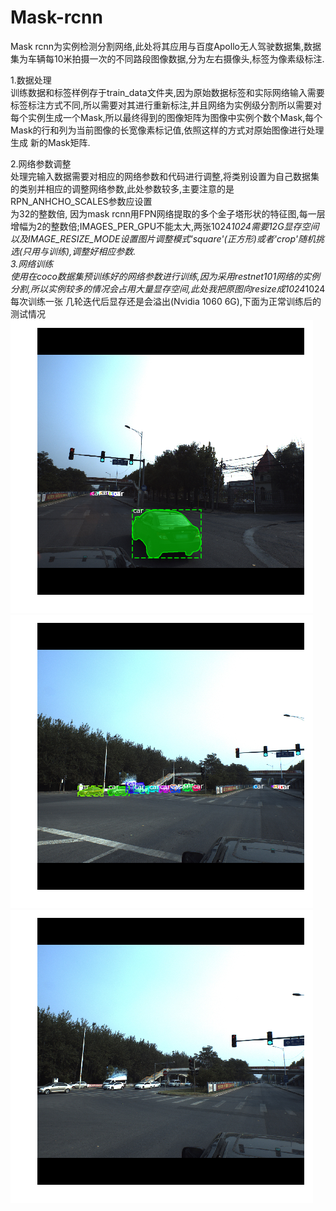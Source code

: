 # Mask-rcnn  
Mask rcnn为实例检测分割网络,此处将其应用与百度Apollo无人驾驶数据集,数据集为车辆每10米拍摄一次的不同路段图像数据,分为左右摄像头,标签为像素级标注.  

1.数据处理    
训练数据和标签样例存于train_data文件夹,因为原始数据标签和实际网络输入需要标签标注方式不同,所以需要对其进行重新标注,并且网络为实例级分割所以需要对  
每个实例生成一个Mask,所以最终得到的图像矩阵为图像中实例个数个Mask,每个Mask的行和列为当前图像的长宽像素标记值,依照这样的方式对原始图像进行处理生成
新的Mask矩阵.  

2.网络参数调整  
处理完输入数据需要对相应的网络参数和代码进行调整,将类别设置为自己数据集的类别并相应的调整网络参数,此处参数较多,主要注意的是RPN_ANHCHO_SCALES参数应设置  
为32的整数倍, 因为mask rcnn用FPN网络提取的多个金子塔形状的特征图,每一层增幅为2的整数倍;IMAGES_PER_GPU不能太大,两张1024*1024需要12G显存空间以及IMAGE_RESIZE_MODE设置图片调整模式'square'(正方形)或者'crop'随机挑选(只用与训练),调整好相应参数.  
3.网络训练  
使用在coco数据集预训练好的网络参数进行训练,因为采用restnet101网络的实例分割,所以实例较多的情况会占用大量显存空间,此处我把原图向resize成1024*1024每次训练一张 
几轮迭代后显存还是会溢出(Nvidia 1060 6G),下面为正常训练后的测试情况
![image](https://github.com/dotah88/Mask-rcnn/blob/master/image/index.png)
![image](https://github.com/dotah88/Mask-rcnn/blob/master/image/index1.png)
![image](https://github.com/dotah88/Mask-rcnn/blob/master/image/index2.png)
